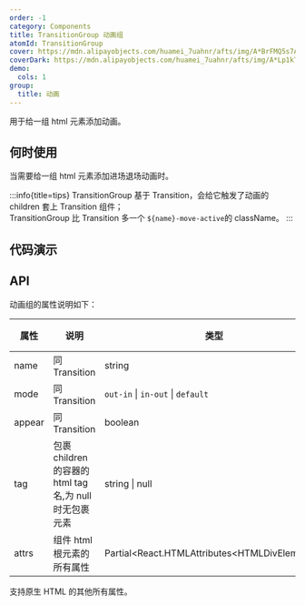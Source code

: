 ```yaml
---
order: -1
category: Components
title: TransitionGroup 动画组
atomId: TransitionGroup
cover: https://mdn.alipayobjects.com/huamei_7uahnr/afts/img/A*BrFMQ5s7AAQAAAAAAAAAAAAADrJ8AQ/original
coverDark: https://mdn.alipayobjects.com/huamei_7uahnr/afts/img/A*Lp1kTYmSsgoAAAAAAAAAAAAADrJ8AQ/original
demo:
  cols: 1
group:
  title: 动画
---
```


用于给一组 html 元素添加动画。

## 何时使用

当需要给一组 html 元素添加进场退场动画时。

:::info{title=tips}
TransitionGroup 基于 Transition，会给它触发了动画的 children 套上 Transition 组件；  
TransitionGroup 比 Transition 多一个 `${name}-move-active`的 className。
:::

## 代码演示

<!-- prettier-ignore -->
<code src="./demo/list.tsx"></code>
<code src="./demo/shuffle.tsx"></code>
<code src="./demo/mixed.tsx"></code>
<code src="./demo/flip.tsx"></code>
<code src="./demo/tag.tsx"></code>
<code src="./demo/transition.tsx"></code>
<code src="./demo/all.tsx"></code>

## API

动画组的属性说明如下：

| 属性   | 说明                                                    | 类型                                            | 默认值    | 版本 |
| ------ | ------------------------------------------------------- | ----------------------------------------------- | --------- | ---- |
| name   | 同 Transition                                           | string                                          |           |      |
| mode   | 同 Transition                                           | `out-in` \| `in-out` \| `default`               | `default` |      |
| appear | 同 Transition                                           | boolean                                         | false     |      |
| tag    | 包裹 children 的容器的 html tag 名,为 null 时无包裹元素 | string \| null                                  | `div`     |      |
| attrs  | 组件 html 根元素的所有属性                              | Partial\<React.HTMLAttributes\<HTMLDivElement>> | --        | --   |

支持原生 HTML 的其他所有属性。
